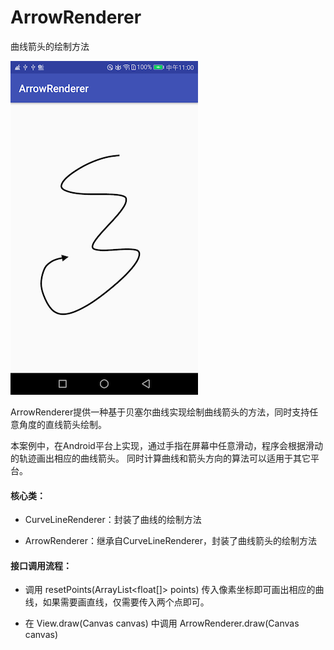 # ArrowRenderer
曲线箭头的绘制方法

<img width="300" height="534" src="https://github.com/ruilin/ArrowRenderer/blob/master/example.png"/>

ArrowRenderer提供一种基于贝塞尔曲线实现绘制曲线箭头的方法，同时支持任意角度的直线箭头绘制。

本案例中，在Android平台上实现，通过手指在屏幕中任意滑动，程序会根据滑动的轨迹画出相应的曲线箭头。
同时计算曲线和箭头方向的算法可以适用于其它平台。

#### 核心类：

* CurveLineRenderer：封装了曲线的绘制方法

* ArrowRenderer：继承自CurveLineRenderer，封装了曲线箭头的绘制方法

#### 接口调用流程：

* 调用 resetPoints(ArrayList<float[]> points) 传入像素坐标即可画出相应的曲线，如果需要画直线，仅需要传入两个点即可。

* 在 View.draw(Canvas canvas) 中调用 ArrowRenderer.draw(Canvas canvas)
